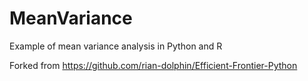 # MeanVariance
Example of mean variance analysis in Python and R

Forked from https://github.com/rian-dolphin/Efficient-Frontier-Python
